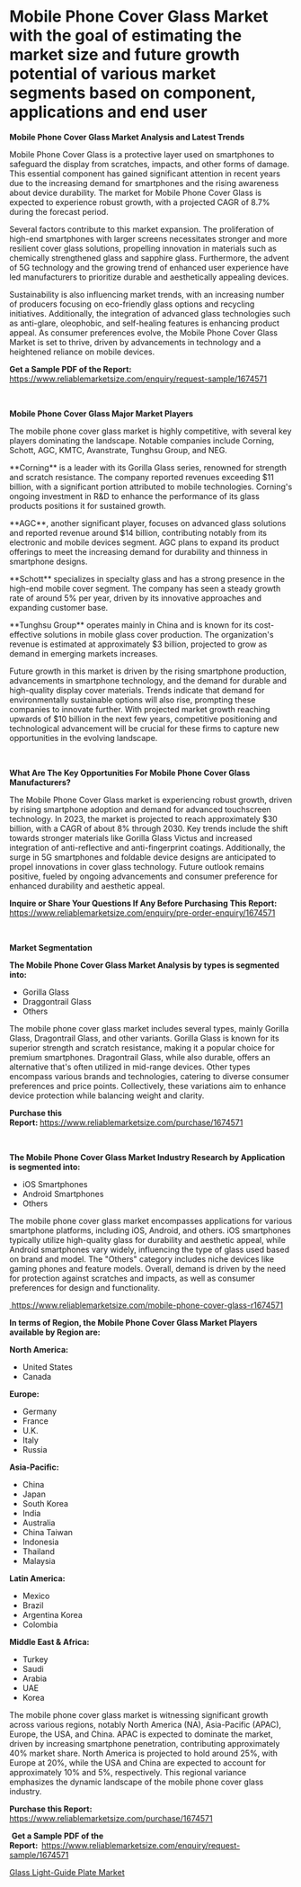 <p><h1>Mobile Phone Cover Glass Market with the goal of estimating the market size and future growth potential of various market segments based on component, applications and end user</h1></p><p><strong>Mobile Phone Cover Glass Market Analysis and Latest Trends</strong></p>
<p><p>Mobile Phone Cover Glass is a protective layer used on smartphones to safeguard the display from scratches, impacts, and other forms of damage. This essential component has gained significant attention in recent years due to the increasing demand for smartphones and the rising awareness about device durability. The market for Mobile Phone Cover Glass is expected to experience robust growth, with a projected CAGR of 8.7% during the forecast period. </p><p>Several factors contribute to this market expansion. The proliferation of high-end smartphones with larger screens necessitates stronger and more resilient cover glass solutions, propelling innovation in materials such as chemically strengthened glass and sapphire glass. Furthermore, the advent of 5G technology and the growing trend of enhanced user experience have led manufacturers to prioritize durable and aesthetically appealing devices.</p><p>Sustainability is also influencing market trends, with an increasing number of producers focusing on eco-friendly glass options and recycling initiatives. Additionally, the integration of advanced glass technologies such as anti-glare, oleophobic, and self-healing features is enhancing product appeal. As consumer preferences evolve, the Mobile Phone Cover Glass Market is set to thrive, driven by advancements in technology and a heightened reliance on mobile devices.</p></p>
<p><strong>Get a Sample PDF of the Report:&nbsp;</strong> <a href="https://www.reliablemarketsize.com/enquiry/request-sample/1674571?utm_campaign=2565&utm_medium=2&utm_source=Github&utm_content=ia&utm_term=25032025&utm_id=mobile-phone-cover-glass">https://www.reliablemarketsize.com/enquiry/request-sample/1674571</a></p>
<p>&nbsp;</p>
<p><strong>Mobile Phone Cover Glass Major Market Players</strong></p>
<p><p>The mobile phone cover glass market is highly competitive, with several key players dominating the landscape. Notable companies include Corning, Schott, AGC, KMTC, Avanstrate, Tunghsu Group, and NEG. </p><p>**Corning** is a leader with its Gorilla Glass series, renowned for strength and scratch resistance. The company reported revenues exceeding $11 billion, with a significant portion attributed to mobile technologies. Corning's ongoing investment in R&D to enhance the performance of its glass products positions it for sustained growth.</p><p>**AGC**, another significant player, focuses on advanced glass solutions and reported revenue around $14 billion, contributing notably from its electronic and mobile devices segment. AGC plans to expand its product offerings to meet the increasing demand for durability and thinness in smartphone designs.</p><p>**Schott** specializes in specialty glass and has a strong presence in the high-end mobile cover segment. The company has seen a steady growth rate of around 5% per year, driven by its innovative approaches and expanding customer base.</p><p>**Tunghsu Group** operates mainly in China and is known for its cost-effective solutions in mobile glass cover production. The organization's revenue is estimated at approximately $3 billion, projected to grow as demand in emerging markets increases.</p><p>Future growth in this market is driven by the rising smartphone production, advancements in smartphone technology, and the demand for durable and high-quality display cover materials. Trends indicate that demand for environmentally sustainable options will also rise, prompting these companies to innovate further. With projected market growth reaching upwards of $10 billion in the next few years, competitive positioning and technological advancement will be crucial for these firms to capture new opportunities in the evolving landscape.</p></p>
<p>&nbsp;</p>
<p><strong>What Are The Key Opportunities For Mobile Phone Cover Glass Manufacturers?</strong></p>
<p><p>The Mobile Phone Cover Glass market is experiencing robust growth, driven by rising smartphone adoption and demand for advanced touchscreen technology. In 2023, the market is projected to reach approximately $30 billion, with a CAGR of about 8% through 2030. Key trends include the shift towards stronger materials like Gorilla Glass Victus and increased integration of anti-reflective and anti-fingerprint coatings. Additionally, the surge in 5G smartphones and foldable device designs are anticipated to propel innovations in cover glass technology. Future outlook remains positive, fueled by ongoing advancements and consumer preference for enhanced durability and aesthetic appeal.</p></p>
<p><strong>Inquire or Share Your Questions If Any Before Purchasing This Report:</strong> <a href="https://www.reliablemarketsize.com/enquiry/pre-order-enquiry/1674571?utm_campaign=2565&utm_medium=2&utm_source=Github&utm_content=ia&utm_term=25032025&utm_id=mobile-phone-cover-glass">https://www.reliablemarketsize.com/enquiry/pre-order-enquiry/1674571</a></p>
<p>&nbsp;</p>
<p><strong>Market Segmentation</strong></p>
<p><strong>The Mobile Phone Cover Glass Market Analysis by types is segmented into:</strong></p>
<p><ul><li>Gorilla Glass</li><li>Draggontrail Glass</li><li>Others</li></ul></p>
<p><p>The mobile phone cover glass market includes several types, mainly Gorilla Glass, Dragontrail Glass, and other variants. Gorilla Glass is known for its superior strength and scratch resistance, making it a popular choice for premium smartphones. Dragontrail Glass, while also durable, offers an alternative that's often utilized in mid-range devices. Other types encompass various brands and technologies, catering to diverse consumer preferences and price points. Collectively, these variations aim to enhance device protection while balancing weight and clarity.</p></p>
<p><strong>Purchase this Report:&nbsp;</strong><a href="https://www.reliablemarketsize.com/purchase/1674571?utm_campaign=2565&utm_medium=2&utm_source=Github&utm_content=ia&utm_term=25032025&utm_id=mobile-phone-cover-glass">https://www.reliablemarketsize.com/purchase/1674571</a></p>
<p>&nbsp;</p>
<p><strong>The Mobile Phone Cover Glass Market Industry Research by Application is segmented into:</strong></p>
<p><ul><li>iOS Smartphones</li><li>Android Smartphones</li><li>Others</li></ul></p>
<p><p>The mobile phone cover glass market encompasses applications for various smartphone platforms, including iOS, Android, and others. iOS smartphones typically utilize high-quality glass for durability and aesthetic appeal, while Android smartphones vary widely, influencing the type of glass used based on brand and model. The "Others" category includes niche devices like gaming phones and feature models. Overall, demand is driven by the need for protection against scratches and impacts, as well as consumer preferences for design and functionality.</p></p>
<p><a href="https://www.reliablemarketsize.com/mobile-phone-cover-glass-r1674571?utm_campaign=2565&utm_medium=2&utm_source=Github&utm_content=ia&utm_term=25032025&utm_id=mobile-phone-cover-glass">&nbsp;https://www.reliablemarketsize.com/mobile-phone-cover-glass-r1674571</a></p>
<p><strong>In terms of Region, the Mobile Phone Cover Glass Market Players available by Region are:</strong></p>
<p>
    <p> <strong> North America: </strong>
        <ul>
            <li>United States</li>
            <li>Canada</li>
        </ul>
        </p> 
    <p> <strong> Europe: </strong>
        <ul>
            <li>Germany</li>
            <li>France</li>
            <li>U.K.</li>
            <li>Italy</li>
            <li>Russia</li>
        </ul>
        </p> 
    <p> <strong> Asia-Pacific: </strong>
        <ul>
            <li>China</li>
            <li>Japan</li>
            <li>South Korea</li>
            <li>India</li>
            <li>Australia</li>
            <li>China Taiwan</li>
            <li>Indonesia</li>
            <li>Thailand</li>
            <li>Malaysia</li>
        </ul>
        </p> 
    <p> <strong> Latin America: </strong>
        <ul>
            <li>Mexico</li>
            <li>Brazil</li>
            <li>Argentina Korea</li>
            <li>Colombia</li>
        </ul>
        </p> 
    <p> <strong> Middle East & Africa: </strong>
        <ul>
            <li>Turkey</li>
            <li>Saudi</li>
            <li>Arabia</li>
            <li>UAE</li>
            <li>Korea</li>
        </ul>
    </p>
    </p>
<p><p>The mobile phone cover glass market is witnessing significant growth across various regions, notably North America (NA), Asia-Pacific (APAC), Europe, the USA, and China. APAC is expected to dominate the market, driven by increasing smartphone penetration, contributing approximately 40% market share. North America is projected to hold around 25%, with Europe at 20%, while the USA and China are expected to account for approximately 10% and 5%, respectively. This regional variance emphasizes the dynamic landscape of the mobile phone cover glass industry.</p></p>
<p><strong>Purchase this Report: </strong><a href="https://www.reliablemarketsize.com/purchase/1674571?utm_campaign=2565&utm_medium=2&utm_source=Github&utm_content=ia&utm_term=25032025&utm_id=mobile-phone-cover-glass">https://www.reliablemarketsize.com/purchase/1674571</a></p>
<p>&nbsp;<strong>Get a Sample PDF of the Report:&nbsp;&nbsp;</strong><a href="https://www.reliablemarketsize.com/enquiry/request-sample/1674571?utm_campaign=2565&utm_medium=2&utm_source=Github&utm_content=ia&utm_term=25032025&utm_id=mobile-phone-cover-glass">https://www.reliablemarketsize.com/enquiry/request-sample/1674571</a></p>
<p><strong></strong></p>
<p><p><a href="https://github.com/shirleenfraker87/Market-Research-Report-List-1/blob/main/glass-light-guide-plate-market.md?utm_campaign=2565&utm_medium=2&utm_source=Github&utm_content=ia&utm_term=25032025&utm_id=mobile-phone-cover-glass">Glass Light-Guide Plate Market</a></p></p>